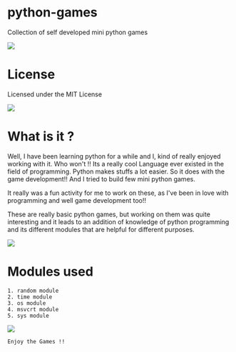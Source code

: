 # python-games

Collection of self developed mini python games

![](https://udemy-images.udemy.com/course/750x422/566404_56ea_3.jpg)


# License

Licensed under the MIT License

![](http://www.usingpython.com/wp-content/uploads/header1.jpg)


# What is it ?

Well, I have been learning python for a while and I, kind of really enjoyed working with it. Who won't !! Its a really
cool Language ever existed in the field of programming. Python makes stuffs a lot easier. So it does with the game development!! 
And I tried to build few mini python games.

It really was a fun activity for me to work on these, as I've been in love with programming and well game development too!!

These are really basic python games, but working on them was quite interesting and it leads to an addition of knowledge
of python programming and its different modules that are helpful for different purposes.


![](https://target.scene7.com/is/image/Target/53596334?wid=488&hei=488&fmt=pjpeg)


# Modules used

    1. random module
    2. time module
    3. os module
    4. msvcrt module
    5. sys module
    
![](https://i0.wp.com/www.learnrichly.com/wp-content/uploads/2017/07/invent-with-python-featured.png?resize=660%2C330&ssl=1)
    
    
    Enjoy the Games !!
